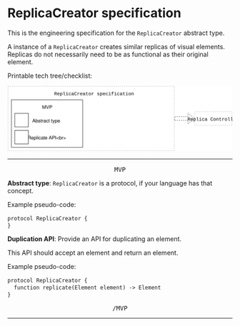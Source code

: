 # ReplicaCreator specification

This is the engineering specification for the `ReplicaCreator` abstract type.

A instance of a `ReplicaCreator` creates similar replicas of visual elements. Replicas do not necessarily need to be as functional as their original element.

Printable tech tree/checklist:

![](../_assets/ReplicaCreatorTechTree.svg)

---

<p style="text-align:center"><tt>MVP</tt></p>

**Abstract type**: `ReplicaCreator` is a protocol, if your language has that concept.

Example pseudo-code:

    protocol ReplicaCreator {
    }

**Duplication API**: Provide an API for duplicating an element.

This API should accept an element and return an element.

Example pseudo-code:

    protocol ReplicaCreator {
      function replicate(Element element) -> Element
    }

<p style="text-align:center"><tt>/MVP</tt></p>

---
